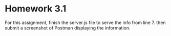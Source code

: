 # Homework 3.1 

For this assignment, finish the server.js file to serve the info from line 7. 
then submit a screenshot of Postman displaying the information.
